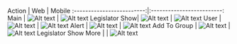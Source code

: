Action | Web            |  Mobile
:-------------------------:|:-------------------------:
Main | ![Alt text](./web-main.png)  |  ![Alt text](./mobile-main.png)
Legislator Show| ![Alt text](./web-legislator-show.png)  |  ![Alt text](./mobile-legislator-show.png)
User | ![Alt text](./web-user.png)  |  ![Alt text](./mobile-main-hamburger.png)
Alert | ![Alt text](./web-alert.png)  |  ![Alt text](./mobile-alert.png)
Add To Group | ![Alt text](./web-main-add-legislator.png)  |  ![Alt text](./mobile-main-add-legislator.png)
Legislator Show More | | ![Alt text](./mobile-legislator-show-more.png)


